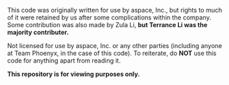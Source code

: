 This code was originally written for use by aspace, Inc., but rights to much of it were retained by us after some complications within the company. Some contribution was also made by Zula Li, **but Terrance Li was the majority contributer.**

Not licensed for use by aspace, Inc. or any other parties (including anyone at Team Phoenyx, in the case of this code). To reiterate, do **NOT** use this code for anything apart from reading it.

**This repository is for viewing purposes only.**
